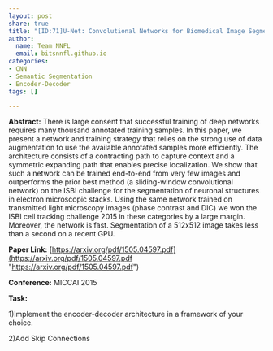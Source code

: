 ```yaml
---
layout: post
share: true
title: "[ID:71]U-Net: Convolutional Networks for Biomedical Image Segmentation"
author:
  name: Team NNFL
  email: bitsnnfl.github.io
categories:
- CNN
- Semantic Segmentation
- Encoder-Decoder
tags: []

---
```

**Abstract:** There is large consent that successful training of deep networks requires many thousand annotated training samples. In this paper, we present a network and training strategy that relies on the strong use of data augmentation to use the available annotated samples more efficiently. The architecture consists of a contracting path to capture context and a symmetric expanding path that enables precise localization. We show that such a network can be trained end-to-end from very few images and outperforms the prior best method (a sliding-window convolutional network) on the ISBI challenge for the segmentation of neuronal structures in electron microscopic stacks. Using the same network trained on transmitted light microscopy images (phase contrast and DIC) we won the ISBI cell tracking challenge 2015 in these categories by a large margin. Moreover, the network is fast. Segmentation of a 512x512 image takes less than a second on a recent GPU.

**Paper Link:** [https://arxiv.org/pdf/1505.04597.pdf](https://arxiv.org/pdf/1505.04597.pdf "https://arxiv.org/pdf/1505.04597.pdf")

**Conference:** MICCAI 2015

**Task:**

1)Implement the encoder-decoder architecture in a framework of your choice.

2)Add Skip Connections